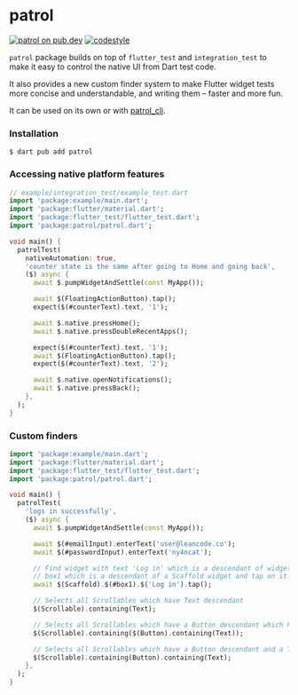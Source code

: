 # patrol

[![patrol on pub.dev][pub_badge]][pub_link]
[![codestyle][pub_badge_style]][pub_badge_link]

`patrol` package builds on top of `flutter_test` and `integration_test` to make
it easy to control the native UI from Dart test code.

It also provides a new custom finder system to make Flutter widget tests more
concise and understandable, and writing them – faster and more fun.

It can be used on its own or with [patrol_cli].

### Installation

```console
$ dart pub add patrol
```

### Accessing native platform features

```dart
// example/integration_test/example_test.dart
import 'package:example/main.dart';
import 'package:flutter/material.dart';
import 'package:flutter_test/flutter_test.dart';
import 'package:patrol/patrol.dart';

void main() {
  patrolTest(
    nativeAutomation: true,
    'counter state is the same after going to Home and going back',
    ($) async {
      await $.pumpWidgetAndSettle(const MyApp());

      await $(FloatingActionButton).tap();
      expect($(#counterText).text, '1');

      await $.native.pressHome();
      await $.native.pressDoubleRecentApps();

      expect($(#counterText).text, '1');
      await $(FloatingActionButton).tap();
      expect($(#counterText).text, '2');

      await $.native.openNotifications();
      await $.native.pressBack();
    },
  );
}
```

### Custom finders

```dart
import 'package:example/main.dart';
import 'package:flutter/material.dart';
import 'package:flutter_test/flutter_test.dart';
import 'package:patrol/patrol.dart';

void main() {
  patrolTest(
    'logs in successfully',
    ($) async {
      await $.pumpWidgetAndSettle(const MyApp());

      await $(#emailInput).enterText('user@leancode.co');
      await $(#passwordInput).enterText('ny4ncat');

      // Find widget with text 'Log in' which is a descendant of widget with key
      // box1 which is a descendant of a Scaffold widget and tap on it.
      await $(Scaffold).$(#box1).$('Log in').tap();

      // Selects all Scrollables which have Text descendant
      $(Scrollable).containing(Text);

      // Selects all Scrollables which have a Button descendant which has a Text descendant
      $(Scrollable).containing($(Button).containing(Text));

      // Selects all Scrollables which have a Button descendant and a Text descendant
      $(Scrollable).containing(Button).containing(Text);
    },
  );
}
```

[patrol_cli]: https://pub.dev/packages/patrol_cli
[pub_badge]: https://img.shields.io/pub/v/patrol.svg
[pub_link]: https://pub.dartlang.org/packages/patrol
[pub_badge_style]: https://img.shields.io/badge/style-leancode__lint-black
[pub_badge_link]: https://pub.dartlang.org/packages/leancode_lint
[ui_automator]: https://developer.android.com/training/testing/other-components/ui-automator
